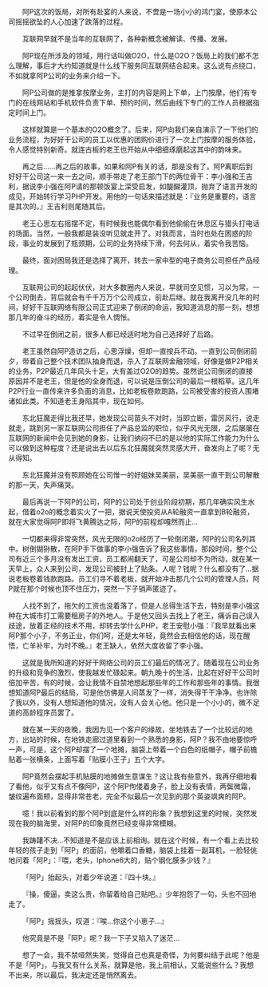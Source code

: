 &emsp;&emsp;阿P这次的饭局，对所有赴宴的人来说，不啻是一场小小的鸿门宴，使原本公司摇摇欲坠的人心加速了跌落的过程。

&emsp;&emsp;互联网早就不是当年的互联网了，各种新概念被解读、传播、发展。

&emsp;&emsp;阿P现在所涉及的领域，用行话叫做O2O，什么是O2O？饭局上的我们都不怎么理解，事后才大约知道就是什么线下服务同互联网结合起来。这么说有点绕口，不如就拿阿P公司的业务来介绍一下。

&emsp;&emsp;阿P公司做的是推拿按摩业务，主打的内容是网上下单，上门按摩，他们有专门的在线网站和手机软件负责下单、预约时间，然后由线下专门的工作人员根据指定时间上门。

&emsp;&emsp;这样就算是一个基本的O2O概念了。后来，阿P向我们亲自演示了一下他们的业务流程，为好好干公司的员工以优惠的团购价进行了一次上门按摩的服务体验，令人感觉特别新奇。就连古板的老王也开始从中细细琢磨起这其中的韵味来。

&emsp;&emsp;再之后……再之后的故事，如果和阿P有关的话，那是没有了。阿P离职后到好好干公司这一来一去之间，顺手带走了老王部门下的两位骨干：李小强和王吉利，据说李小强在阿P请的那顿饭宴上深受启发，如醍醐灌顶，抛弃了语言开发的成见，开始转行学习PHP开发。用他的一句话来描述就是：『业务是重要的，语言是其次的。』王吉利则尾随其后。

&emsp;&emsp;老王心思左右摇摆不定，有时候我也能偶尔看到他偷偷在休息区与猎头打电话的场面。当然，一般我都是装没听见就走开了。对我而言，当时也处在困惑的阶段，事业的发展到了瓶颈期，公司的业务持续下滑，何去何从，着实令我苦恼。

&emsp;&emsp;最终，面对困局我还是选择了离开，转去一家中型的电子商务公司担任产品经理。

&emsp;&emsp;互联网公司的起起伏伏，对大多数圈内人来说，早就司空见惯，习以为常。一个公司倒去，背后就会有千千万万个公司成立，前赴后继。就在我离开没几年的时间，好好干互联网络有限公司正式迎来了倒闭的命运，我知道消息的那一刻，想想那几年的奋斗的经历，着实是令人惆怅。

&emsp;&emsp;不过早在倒闭之前，很多人都已经适时地为自己选择好了后路。

&emsp;&emsp;老王虽然自阿P造访之后，心思浮燥，但却一直按兵不动。一直到公司倒闭前夕，带着自己整个技术团队抽身而退，杀入了互联网金融领域，好像是做P2P相关的业务，P2P最近几年风头十足，大有盖过O2O的趋势。虽然说公司倒闭的直接原因并不是老王，但是他的全身而退，可以说是压倒公司的最后一根稻草。这几年P2P行业一直传来许多负面的消息，比如老板卷款跑路，公司被受害的投资人围堵诸如此类。不知道老王身陷其中，现在如何。

&emsp;&emsp;东北狂魔走得比我还早，她发现公司苗头不对时，当即立断，雷厉风行，说走就走，跳到另一家互联网公司担任了产品总监的职位，似乎风光无限，之后屡屡在互联网的新闻中会见到她的身影，让我们纳闷不已的是以他的实际工作能力为什么可以做到这种程度？还是说出去以后东北狂魔就突然灵感大开，奋发向上了呢？无从得知。

&emsp;&emsp;东北狂魔并没有照顾她在公司惟一的好姐妹吴美丽，吴美丽一直干到公司解散的那一天，失声痛哭。

&emsp;&emsp;最后再说一下阿P的公司，阿P的公司处于创业阶段初期，那几年确实风生水起，借着o2o的概念着实火了一把，据说天使投资从A轮融资一直拿到B轮融资，就在大家觉得阿P即将飞黄腾达之际，阿P的前程却嘎然而止…

&emsp;&emsp;一切都来得非常突然，风光无限的o2o经历了一轮倒闭潮，阿P的公司名列其中。树倒猢狲散，在阿P手下做事的李小强告诉了我这些事情，那段时间，整个公司有近三个多月没有发出工资，员工都闹翻天了，可是公司却不为所动，就在某一天早上，众人来到公司，发现公司被封上了贴条。人呢？钱呢？什么都没有了…据说老板卷着钱款跑路。员工们寻不着老板，就开始冲击那几个公司的管理人员，阿P就在那个时候也顶不住压力，突然一下子销声匿迹了。

&emsp;&emsp;人找不到了，拖欠的工资也没着落了，但是人总得生活下去，特别是李小强这种在大城市打工需要租房子的外地人。于是他又回头去找上了老王，痛诉自己误入歧途，放着正经的技术不用，却转去学什么PHP，老王安慰小强：『我早就看出来阿P那个小子，不务正业，你们呵，还是太年轻，竟然会去相信他的话，现在醒悟，亡羊补牢，为时不晚。』老王缺人，依然大度收留了李小强。

&emsp;&emsp;这就是我所知道的好好干网络公司的员工们最后的情况了。随着现在公司业务的升级和竞争的激烈，使我越发忙碌起来。朝九晚十的生活，比起在好好干公司时倍加辛苦，有的时候，会让我情不自禁地想起那些年的工作和那些年的事情。我很想知道阿P最后的结局，可是他仿佛是人间蒸发了一样，消失得干干净净。也许除了我以外，没有人想知道他的情况，没有人会关心他。他只是一个小小的，微不足道的高龄程序员罢了。

&emsp;&emsp;就在某一天的夜晚，我因为见一个客户的缘故，坐地铁去了一个比较远的地方，出站的时候，在地铁走廊过道里看到一个熟悉的身影，阿P？我不由地要惊呼一声，可是，这个阿P却摆了一个地摊，脑袋上带着一个白色的纸帽子，帽子前檐贴着一张横条，上面写着「贴膜小王子」五个大字。

&emsp;&emsp;阿P竟然会摆起手机贴膜的地摊做生意谋生？这让我有些意外，我再仔细地看了看他，似乎又有点不像阿P，这个阿P佝偻着身子，脸上没有表情，两鬓微霜，皱纹遍布面颊，显得非常苍老，完全不似最后一次见到的那个英姿飒爽的阿P。

&emsp;&emsp;噫！我以前看到的那个阿P到底是什么样的形象？我想到这里的时候，突然发现在我的脑海里，对阿P的印象竟然已经变得非常模糊。

&emsp;&emsp;我踌躇不决…不知道是不是应该上前相询。就在这个时候，有一个看上去比较年轻的孩子走到「阿P」的面前，他嚼着口香糖，脑袋上挂着一副耳机，一脸轻佻地问着「阿P」：『喂，老头，Iphone6大的，贴个钢化膜多少钱？』

&emsp;&emsp;「阿P」抬起头，对着少年说道：『四十块。』

&emsp;&emsp;『操，傻逼，卖这么贵，你留着给自己贴吧。』少年抱怨了一句，头也不回地走了。

&emsp;&emsp;「阿P」摇摇头，叹道：『唉…你这个小崽子…』

&emsp;&emsp;他究竟是不是「阿P」呢？我一下子又陷入了迷茫…

&emsp;&emsp;想了一会，我不禁哑然失笑，觉得自己也真是奇怪，为何要纠结于此呢？他是不是「阿P」，与我又有什么关系，就算是他，我上前相认，又能说些什么？我想不出来，所以最后，我决定还是悄然离去。 
